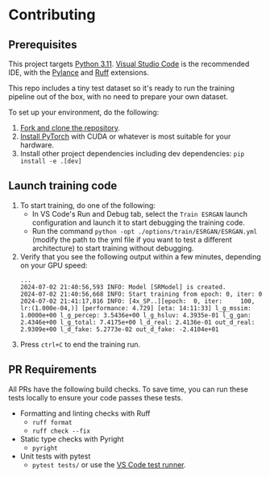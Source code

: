 # Contributing
## Prerequisites
This project targets [Python 3.11](https://www.python.org/). [Visual Studio Code](https://code.visualstudio.com/) is the recommended IDE, with the [Pylance](https://marketplace.visualstudio.com/items?itemName=ms-python.vscode-pylance) and [Ruff](https://marketplace.visualstudio.com/items?itemName=charliermarsh.ruff) extensions.

This repo includes a tiny test dataset so it's ready to run the training pipeline out of the box, with no need to prepare your own dataset.

To set up your environment, do the following:
1. [Fork and clone the repository](https://docs.github.com/en/get-started/quickstart/fork-a-repo).
2. [Install PyTorch](https://pytorch.org/get-started/locally/) with CUDA or whatever is most suitable for your hardware.
3. Install other project dependencies including dev dependencies:
  `pip install -e .[dev]`

## Launch training code

1. To start training, do one of the following:
   - In VS Code's Run and Debug tab, select the `Train ESRGAN` launch configuration and launch it to start debugging the training code.
   - Run the command `python -opt ./options/train/ESRGAN/ESRGAN.yml` (modify the path to the yml file if you want to test a different architecture) to start training without debugging.
2. Verify that you see the following output within a few minutes, depending on your GPU speed:
   ```
   ...
   2024-07-02 21:40:56,593 INFO: Model [SRModel] is created.
   2024-07-02 21:40:56,668 INFO: Start training from epoch: 0, iter: 0
   2024-07-02 21:41:17,816 INFO: [4x_SP..][epoch:  0, iter:     100, lr:(1.000e-04,)] [performance: 4.729] [eta: 14:11:33] l_g_mssim: 1.0000e+00 l_g_percep: 3.5436e+00 l_g_hsluv: 4.3935e-01 l_g_gan: 2.4346e+00 l_g_total: 7.4175e+00 l_d_real: 2.4136e-01 out_d_real: 2.9309e+00 l_d_fake: 5.2773e-02 out_d_fake: -2.4104e+01
   ```
3. Press `ctrl+C` to end the training run.

## PR Requirements

All PRs have the following build checks. To save time, you can run these tests locally to ensure your code passes these tests.
- Formatting and linting checks with Ruff
  - `ruff format`
  - `ruff check --fix`
- Static type checks with Pyright
  - `pyright`
- Unit tests with pytest
  - `pytest tests/` or use the [VS Code test runner](https://code.visualstudio.com/docs/python/testing#_run-tests).
